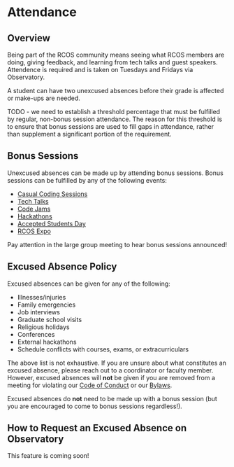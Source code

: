 # Attendance

## Overview

Being part of the RCOS community means seeing what RCOS members are doing, giving feedback, and learning from tech talks and guest speakers. Attendence is required and is taken on Tuesdays and Fridays via Observatory.

A student can have two unexcused absences before their grade is affected or make-ups are needed.

TODO - we need to establish a threshold percentage that must be fulfilled by regular, non-bonus session attendance. The reason for this threshold is to ensure that bonus sessions are used to fill gaps in attendance, rather than supplement a significant portion of the requirement.

## Bonus Sessions
Unexcused absences can be made up by attending bonus sessions. Bonus sessions can be fulfilled by any of the following events:

- [Casual Coding Sessions](/events/casual_coding_sessions)
- [Tech Talks](/events/tech_talks)
- [Code Jams](/events/code_jams)
- [Hackathons](/events/hackathons)
- [Accepted Students Day](/events/accepted_students_day)
- [RCOS Expo](/events/expo)

Pay attention in the large group meeting to hear bonus sessions announced!

## Excused Absence Policy
Excused absences can be given for any of the following:
* Illnesses/injuries
* Family emergencies
* Job interviews
* Graduate school visits
* Religious holidays
* Conferences
* External hackathons
* Schedule conflicts with courses, exams, or extracurriculars

The above list is not exhaustive. If you are unsure about what constitutes an excused absence, please reach out to a coordinator or faculty member. However, excused absences will **not** be given if you are removed from a meeting for violating our [Code of Conduct](resources/CODE_OF_CONDUCT.md) or our [Bylaws](resources/bylaws.md).

Excused absences do **not** need to be made up with a bonus session (but you are encouraged to come to bonus sessions regardless!).

## How to Request an Excused Absence on Observatory
This feature is coming soon!
